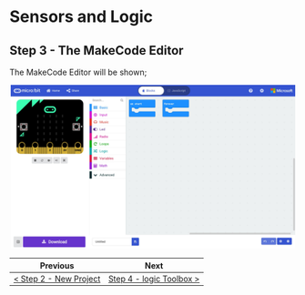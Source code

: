# Sensors and Logic #

## Step 3 - The MakeCode Editor ##

The MakeCode Editor will be shown;

<p align="center">
    <img src="images/3-makecode-editor.jpg" width="500px" >
</p>

| Previous | Next |
| -------- | ---- |
| [< Step 2 - New Project](2-new-project.md) | [Step 4 - logic Toolbox >](4-logic-toolbox.md) |